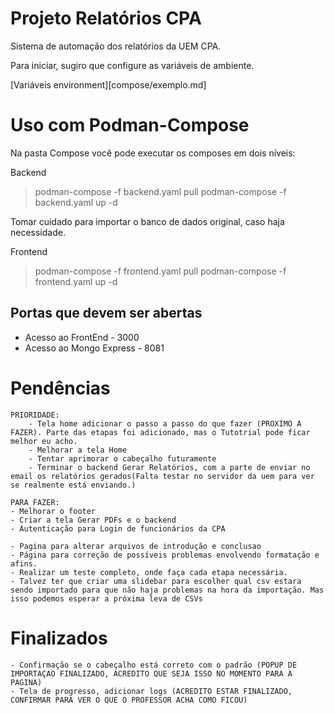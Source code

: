 # Projeto Relatórios CPA

Sistema de automação dos relatórios da UEM CPA. 

Para iniciar, sugiro que configure as variáveis de ambiente.

[Variáveis environment][compose/exemplo.md]

# Uso com Podman-Compose

Na pasta Compose você pode executar os composes em dois níveis:

Backend

> podman-compose -f backend.yaml pull
> podman-compose -f backend.yaml up -d

Tomar cuidado para importar o banco de dados original, caso haja necessidade.

Frontend

> podman-compose -f frontend.yaml pull
> podman-compose -f frontend.yaml up -d

## Portas que devem ser abertas

- Acesso ao FrontEnd - 3000
- Acesso ao Mongo Express - 8081

# Pendências

    PRIORIDADE:
        - Tela home adicionar o passo a passo do que fazer (PROXIMO A FAZER). Parte das etapas foi adicionado, mas o Tutotrial pode ficar melhor eu acho.
        - Melhorar a tela Home
        - Tentar aprimorar o cabeçalho futuramente
        - Terminar o backend Gerar Relatórios, com a parte de enviar no email os relatórios gerados(Falta testar no servidor da uem para ver se realmente está enviando.)

    PARA FAZER:
    - Melhorar o footer
    - Criar a tela Gerar PDFs e o backend 
    - Autenticação para Login de funcionários da CPA    
    
    - Pagina para alterar arquivos de introdução e conclusao
    - Página para correção de possíveis problemas envolvendo formatação e afins.
    - Realizar um teste completo, onde faça cada etapa necessária.
    - Talvez ter que criar uma slidebar para escolher qual csv estara sendo importado para que não haja problemas na hora da importação. Mas isso podemos esperar a próxima leva de CSVs

# Finalizados

    - Confirmação se o cabeçalho está correto com o padrão (POPUP DE IMPORTAÇAO FINALIZADO, ACREDITO QUE SEJA ISSO NO MOMENTO PARA A PAGINA)
    - Tela de progresso, adicionar logs (ACREDITO ESTAR FINALIZADO, CONFIRMAR PARA VER O QUE O PROFESSOR ACHA COMO FICOU)

    

